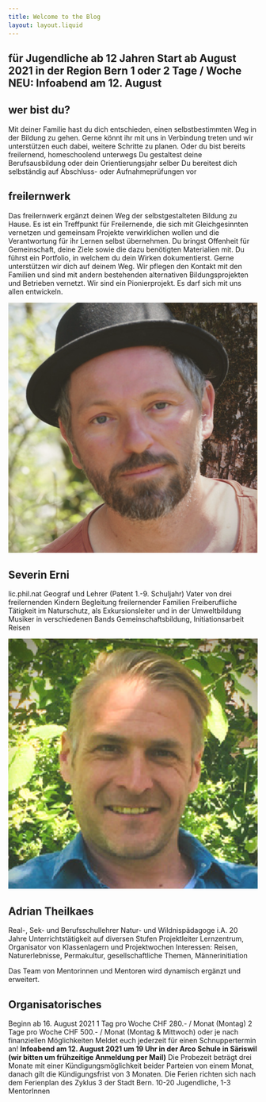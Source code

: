 ```yaml
---
title: Welcome to the Blog
layout: layout.liquid
---
```


<section class="section-intro">
  <div class="container">
    <h2>für Jugendliche ab 12 Jahren
      Start ab August 2021 in der Region Bern
      1 oder 2 Tage / Woche NEU: Infoabend am 12. August</h2>
  </div>
</section>

<section class="container">
  <h2>wer bist du?</h2>
  <p>Mit deiner Familie hast du dich entschieden, einen selbstbestimmten Weg in der Bildung zu gehen. Gerne könnt ihr mit uns in Verbindung treten und wir unterstützen euch dabei, weitere Schritte zu planen.
    Oder du bist bereits freilernend, homeschoolend unterwegs
    Du gestaltest deine Berufsausbildung oder dein Orientierungsjahr selber
    Du bereitest dich selbständig auf Abschluss- oder Aufnahmeprüfungen vor</p>
  </section>
      
<section class="container">
<h2>freilernwerk</h2>
  <p>Das freilernwerk ergänzt deinen Weg der selbstgestalteten Bildung zu Hause. Es ist ein Treffpunkt für Freilernende, die sich mit Gleichgesinnten vernetzen und gemeinsam Projekte verwirklichen wollen und die Verantwortung für ihr Lernen selbst übernehmen.
    Du bringst Offenheit für Gemeinschaft, deine Ziele sowie die dazu benötigten Materialien mit. Du führst ein Portfolio, in welchem du dein Wirken dokumentierst. Gerne unterstützen wir dich auf deinem Weg.
    Wir pflegen den Kontakt mit den Familien und sind mit andern bestehenden alternativen Bildungsprojekten und Betrieben vernetzt. Wir sind ein Pionierprojekt. Es darf sich mit uns allen entwickeln.</p>
</section>
    
<section class="container">
  <article class="mentor">
    <img class="mentor__image" src="images/severin.png" alt="Severin schaut in der Kamera">
    <div>
      <h2>Severin Erni</h2>
      <p>lic.phil.nat Geograf und Lehrer (Patent 1.-9. Schuljahr)
        Vater von drei freilernenden Kindern Begleitung freilernender Familien Freiberufliche Tätigkeit im Naturschutz, als Exkursionsleiter und in der Umweltbildung Musiker in verschiedenen Bands Gemeinschaftsbildung, Initiationsarbeit Reisen</p>
    </div>
  </article>
  <article class="mentor">
    <img class="mentor__image" src="images/adrian.png" alt="Adrian schaut in der Kamera">
    <div>
      <h2>Adrian Theilkaes</h2>
      <p>Real-, Sek- und Berufsschullehrer Natur- und Wildnispädagoge i.A. 20 Jahre Unterrichtstätigkeit auf diversen Stufen
        Projektleiter Lernzentrum, Organisator von Klassenlagern und Projektwochen
        Interessen: Reisen, Naturerlebnisse, Permakultur, gesellschaftliche Themen, Männerinitiation</p>
    </div>
  </article>
  <p>Das Team von Mentorinnen und Mentoren wird dynamisch ergänzt und erweitert.</p>
</section>

<section class="container">
  <h2>Organisatorisches</h2>
  <p>Beginn ab 16. August 2021
  1 Tag pro Woche CHF 280.- / Monat (Montag)
  2 Tage pro Woche CHF 500.- / Monat (Montag & Mittwoch) oder je nach finanziellen Möglichkeiten
  Meldet euch jederzeit für einen Schnuppertermin an!
  <strong>
    Infoabend am 12. August 2021 um 19 Uhr in der Arco Schule in Säriswil (wir bitten um frühzeitige Anmeldung per Mail)</strong>
  Die Probezeit beträgt drei Monate mit einer Kündigungsmöglichkeit beider Parteien von einem Monat, danach gilt die Kündigungsfrist von 3 Monaten. Die Ferien richten sich nach dem Ferienplan des Zyklus 3 der Stadt Bern.
  10-20 Jugendliche, 1-3 MentorInnen</p>
</section>
